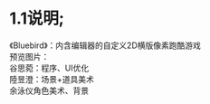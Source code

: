 #  1.1说明;<br>
《Bluebird》：内含编辑器的自定义2D横版像素跑酷游戏<br>
预览图片：<br>
谷思菀：程序、UI优化<br>
陸昱澄：场景+道具美术<br>
余泳仪角色美术、背景<br>
